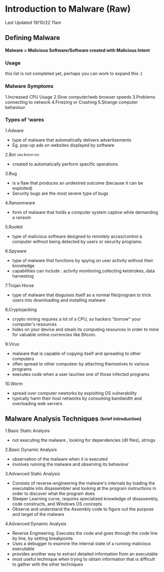 # Introduction to Malware (Raw) 
Last Updated 19/10/22 11am


## Defining Malware
#### Malware = Malicious Software/Software created with Malicious Intent

### Usage
this list is not completed yet, perhaps you can work to expand this :)

### Malware Symptoms

1.Increased CPU Usage
2.Slow computer/web browser speeds
3.Problems connecting to network
4.Frrezing or Crashing
5.Strange computer behaviour

### Types of 'wares
1.Adware
- type of malware that automatically delivers advertisements
- Eg. pop-up ads on websites displayed by software
 
2.Bot <sub><sup>(aka Botnet too)</sub></sup>
  - created to automatically perform specific operations

3.Bug
  - is a flaw that produces an undesired outcome (because it can be exploited)
  - Security bugs are the most severe type of bugs 

4.Ransomware
  - form of malware that holds a computer system captive while demanding a ransom

5.Rootkit
- type of malicious software designed to remotely acces/control a computer without being detected by users or security programs.

6.Spyware
- type of malware that functions by spying on user activity without their knowledge
- capabilities can include : activity monitoring,collecting ketstrokes, data harvesting 

7.Trojan Horse
- type of malware that disguises itself as a normal file/program to trick users into downloading and installing malware

8.Cryptojacking  
- crypto mining requires a lot of a CPU, so hackers "borrow" your computer's resources
- hides on your device and steals its computing resources in order to mine for valuable online currencies like Bitcoin.

9.Virus
- malware that is capable of copying itself and spreading to other computers
- often spread to other computesr by attaching themselves to various programs 
- executes code when a user lauches one of those infected programs

10.Worm
- spread over computer newtorks by exploiting OS vulnerability
- typically harm their host networks by consuming bandwidth and overloading web servers


## Malware Analysis Techniques <sub><sup>(brief introduction)</sub><sup>
1.Basic Static Analysis
- not executing the malware , looking for dependencies (dll files), strings

2.Basic Dynamic Analysis
- observation of the malware when it is executed
- involves running the malware and observing its behaviour

3.Advanced Static Analysis
- Consists of reverse-engineering the malware's internals by loading the executable into disassembler and looking at the program instructions in order to discover what the program does
- Steeper Learning curve, requires specialized knowledge of disassembly, code constructs, and Windows OS concepts
- Observe and understand the Assembly code to figure out the purpose and target of the malware

4.Advanced Dynamic Analysis
- Reverse Engineering. Executes the code and goes through the code line by line, by setting breakpoints
- Uses a debugger to examine the internal state of a running malicious executable
- provides another way to extract detailed information from an executable
- most useful technique when trying to obtain information that is difficult to gather with the other techniques
